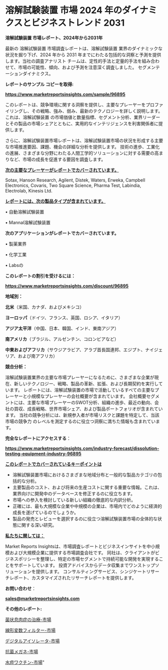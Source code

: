 # 溶解試験装置 市場 2024 年のダイナミクスとビジネストレンド 2031

<strong>溶解試験装置 市場レポート、2024年から2031年</strong>

最新の 溶解試験装置 市場調査レポートは、溶解試験装置 業界のダイナミックな状況を掘り下げ、2024 年から 2031 年までにわたる包括的な洞察と予測を提供します。当社の調査アナリスト チームは、定性的手法と定量的手法を組み合わせて、市場の可能性、傾向、および予測を注意深く調査しました。 セグメンテーションダイナミクス。



<strong>レポートのサンプル コピーを取得:</strong> <a href=https://www.marketreportsinsights.com/sample/96895>

<strong><u>https://www.marketreportsinsights.com/sample/96895</u></strong></a>

このレポートは、競争環境に関する洞察を提供し、主要なプレーヤーをプロファイリングし、その戦略、強み、弱み、最新のテクノロジーを詳しく説明します。 これは、溶解試験装置 の市場価値と数量指標、セグメント分析、業界リーダーとその製品の市場シェアとともに、実用的なインテリジェンスを利害関係者に提供します。

さらに、溶解試験装置市場レポートは、溶解試験装置市場の状況を形成する主要な市場推進要因、課題、機会の詳細な分析を提供します。 技術の進歩、工業化の進展、さまざまな分野にわたる人間工学的ソリューションに対する需要の高まりなど、市場の成長を促進する要因を調査します。



<strong><u>次の主要なプレーヤーがレポートでカバーされています。</u></strong>

Sotax, Hanson Research, Agilent, Distek, Waters, Erweka, Campbell Electronics, Covaris, Two Square Science, Pharma Test, Labindia, Electrolab, Kinesis Ltd.



<strong><u><b>レポートには、次の製品タイプが含まれています。</b></u></strong>

• 自動溶解試験装置

•  Mannal溶解試験装置



<strong><b>次のアプリケーションがレポートでカバーされています。</b></strong>

• 製薬業界

• 化学工業

•  Labsの



<strong><b>このレポートの割引を受けるには：</b></strong><a href=https://www.marketreportsinsights.com/discount/96895>

<strong><u>https://www.marketreportsinsights.com/discount/96895</u></strong></a>



<strong>地域別：</strong>



<strong>北米</strong>（米国、カナダ、およびメキシコ）



<strong>ヨーロッパ</strong>（ドイツ、フランス、英国、ロシア、イタリア）



<strong>アジア太平洋</strong>（中国、日本、韓国、インド、東南アジア）



<strong>南アメリカ</strong>（ブラジル、アルゼンチン、コロンビアなど）



<strong>中東およびアフリカ</strong>（サウジアラビア、アラブ首長国連邦、エジプト、ナイジェリア、および南アフリカ）



<strong>競合分析：</strong>

溶解試験装置業界の主要な市場プレーヤーになるために、さまざまな企業が現在、新しいテクノロジー、戦略、製品の革新、拡張、および長期契約を実行しています。 レポートには、溶解試験装置の市場で活動しているすべての主要なプレーヤーと小規模なプレーヤーの会社概要が含まれています。 会社概要セグメントには、主要な市場プレーヤーのSWOT分析、組織の進歩、最近の動向、会社の買収、成長戦略、世界市場シェア、および製品ポートフォリオが含まれています。 当社の競争分析には、新規参入者が市場リスクと課題を特定して、当該市場の競争力 のレベルを測定するのに役立つ洞察に満ちた情報も含まれています。



<strong>完全なレポートにアクセスする</strong>：

<a href=https://www.marketreportsinsights.com/industry-forecast/dissolution-testing-equipment-industry-96895>

<strong><u>https://www.marketreportsinsights.com/industry-forecast/dissolution-testing-equipment-industry-96895</u></strong></a>



<strong><u><b>このレポートでカバーされているキーポイントは</b></u></strong>
<ul>
  <li>溶解試験装置市場におけるさまざまな地域分布と一般的な製品カテゴリの包括的な分析。</li>
  <li>主要製品のコスト、および将来の生産コストに関する重要な情報。これは、業界向けに開発中のデータベースを修正するのに役立ちます。</li>
  <li>市場への参入を検討している新しい組織の徹底的な内訳分析。</li>
  <li>正確には、最も大規模な企業や中規模の企業は、市場内でどのように経済的成長を遂げているのでしょうか。</li>
  <li>製品の発売とレビューを選択するのに役立つ溶解試験装置市場の全体的な状態に関する深い研究。</li>
</ul>


<strong><u><b>私たちに関しては：</b></u></strong>

Market Reports Insightsは、市場調査レポートとビジネスインサイトを中小規模および大規模企業に提供する市場調査会社です。 同社は、クライアントがビジネスポリシーを整理し、特定の市場セグメントで持続可能な開発を実現することをサポートしています。 投資アドバイスからデータ収集までワンストップソリューションを提供します。 コンサルティングサービス、シンジケートリサーチレポート、カスタマイズされたリサーチレポートを提供します。



<strong><b>お問い合わせ</b></strong>：

<a href=mailto:sales@marketreportsinsights.com>

<strong><u>sales@marketreportsinsights.com</u></strong></a>



<strong>その他のレポート:</strong>

<a href=https://www.linkedin.com/pulse/菌状息肉症の治療-市場-2023-新興市場-将来の動向と市場需要-2030-wg1bf/>菌状息肉症の治療-市場</a>

<a href=https://www.linkedin.com/pulse/線形変数フィルター-市場-2023-競争分析と事業成長-2030-pr-news-hub-owx6f/>線形変数フィルター-市場</a>

<a href=https://www.linkedin.com/pulse/デジタルアイソレータ-市場-2023-最新の-cagr-および成長分析-gsnof/>デジタルアイソレータ-市場</a>

<a href=https://www.linkedin.com/pulse/抗菌メガネ-市場-2023-推進要因と成長機会-2030-data-dive-discoveries-24-analysis-y3z1f/>抗菌メガネ-市場</a>

<a href=https://www.linkedin.com/pulse/水痘ワクチン-市場-2023-年のダイナミクスとビジネストレンド-2030-gyylf/>水痘ワクチン-市場</a>"
